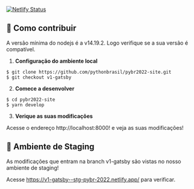 [![Netlify Status](https://api.netlify.com/api/v1/badges/a9da365c-570a-4ca9-bf9f-e36582197faf/deploy-status)](https://app.netlify.com/sites/stg-pybr-2022/deploys)


## 🚀 Como contribuir

A versão mínima do nodejs é a v14.19.2. Logo verifique se a sua versão é compatível.

1.  **Configuração do ambiente local**

```shell
$ git clone https://github.com/pythonbrasil/pybr2022-site.git
$ git checkout v1-gatsby
```

2.  **Comece a desenvolver**

```shell
$ cd pybr2022-site
$ yarn develop
```

3.  **Verique as suas modificações**

Acesse o endereço http://localhost:8000! e veja as suas modificações!


## 🚀 Ambiente de Staging

As modificações que entram na branch v1-gatsby são vistas no nosso ambiente de staging!

Acesse https://v1-gatsby--stg-pybr-2022.netlify.app/ para verificar.

